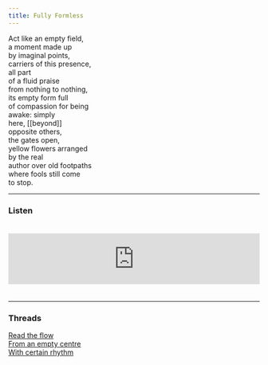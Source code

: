 ```yaml
---
title: Fully Formless
---
```


Act like an empty field,  
a moment made up  
by imaginal points,  
carriers of this presence,  
all part  
of a fluid praise  
from nothing to nothing,  
its empty form full  
of compassion for being  
awake: simply  
here, [[beyond]]  
opposite others,  
the gates open,  
yellow flowers arranged  
by the real  
author over old footpaths  
where fools still come  
to stop.   

---  

### Listen

<iframe src="https://anchor.fm/andy-tudhope/embed/episodes/Fully-Formless-enskbo" height="102px" width="100%" style="margin: 20px 0px;" frameborder="0" scrolling="no"></iframe>

---  

### Threads  

<a href="https://thebluebook.co.za/canto-i/espera.html" target="_blank">Read the flow</a><br/>
<a href="https://living.thebluebook.co.za/faith/centred.html" target="_blank">From an empty centre</a><br/>
<a href="https://dyeing.thebluebook.co.za/?stackedPages=%2Fdeath" target="_blank">With certain rhythm</a><br/>